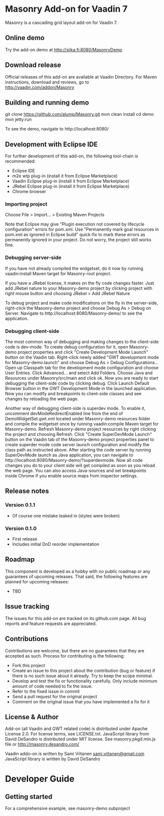 # Masonry Add-on for Vaadin 7

Masonry is a cascading grid layout add-on for Vaadin 7.

## Online demo

Try the add-on demo at http://siika.fi:8080/MasonryDemo

## Download release

Official releases of this add-on are available at Vaadin Directory. For Maven instructions, download and reviews, go to http://vaadin.com/addon/Masonry

## Building and running demo

git clone https://github.com/alump/Masonry.git
mvn clean install
cd demo
mvn jetty:run

To see the demo, navigate to http://localhost:8080/

## Development with Eclipse IDE

For further development of this add-on, the following tool-chain is recommended:
- Eclipse IDE
- m2e wtp plug-in (install it from Eclipse Marketplace)
- Vaadin Eclipse plug-in (install it from Eclipse Marketplace)
- JRebel Eclipse plug-in (install it from Eclipse Marketplace)
- Chrome browser

### Importing project

Choose File > Import... > Existing Maven Projects

Note that Eclipse may give "Plugin execution not covered by lifecycle configuration" errors for pom.xml. Use "Permanently mark goal resources in pom.xml as ignored in Eclipse build" quick-fix to mark these errors as permanently ignored in your project. Do not worry, the project still works fine. 

### Debugging server-side

If you have not already compiled the widgetset, do it now by running vaadin:install Maven target for Masonry-root project.

If you have a JRebel license, it makes on the fly code changes faster. Just add JRebel nature to your Masonry-demo project by clicking project with right mouse button and choosing JRebel > Add JRebel Nature

To debug project and make code modifications on the fly in the server-side, right-click the Masonry-demo project and choose Debug As > Debug on Server. Navigate to http://localhost:8080/Masonry-demo/ to see the application.

### Debugging client-side

The most common way of debugging and making changes to the client-side code is dev-mode. To create debug configuration for it, open Masonry-demo project properties and click "Create Development Mode Launch" button on the Vaadin tab. Right-click newly added "GWT development mode for Masonry-demo.launch" and choose Debug As > Debug Configurations... Open up Classpath tab for the development mode configuration and choose User Entries. Click Advanced... and select Add Folders. Choose Java and Resources under Masonry/src/main and click ok. Now you are ready to start debugging the client-side code by clicking debug. Click Launch Default Browser button in the GWT Development Mode in the launched application. Now you can modify and breakpoints to client-side classes and see changes by reloading the web page. 

Another way of debugging client-side is superdev mode. To enable it, uncomment devModeRedirectEnabled line from the end of DemoWidgetSet.gwt.xml located under Masonry-demo resources folder and compile the widgetset once by running vaadin:compile Maven target for Masonry-demo. Refresh Masonry-demo project resources by right clicking the project and choosing Refresh. Click "Create SuperDevMode Launch" button on the Vaadin tab of the Masonry-demo project properties panel to create superder mode code server launch configuration and modify the class path as instructed above. After starting the code server by running SuperDevMode launch as Java application, you can navigate to http://localhost:8080/Masonry-demo/?superdevmode. Now all code changes you do to your client side will get compiled as soon as you reload the web page. You can also access Java-sources and set breakpoints inside Chrome if you enable source maps from inspector settings. 

 
## Release notes

### Version 0.1.1
- Of course one mistake leaked in (styles were broken)

### Version 0.1.0
- First release
- Includes initial DnD reorder implementation

## Roadmap

This component is developed as a hobby with no public roadmap or any guarantees of upcoming releases. That said, the following features are planned for upcoming releases:
- TBD

## Issue tracking

The issues for this add-on are tracked on its github.com page. All bug reports and feature requests are appreciated. 

## Contributions

Contributions are welcome, but there are no guarantees that they are accepted as such. Process for contributing is the following:
- Fork this project
- Create an issue to this project about the contribution (bug or feature) if there is no such issue about it already. Try to keep the scope minimal.
- Develop and test the fix or functionality carefully. Only include minimum amount of code needed to fix the issue.
- Refer to the fixed issue in commit
- Send a pull request for the original project
- Comment on the original issue that you have implemented a fix for it

## License & Author

Add-on (all Vaadin and GWT related code) is distributed under Apache License 2.0. For license terms, see LICENSE.txt.
JavaScript library from David DeSandro is distributed under MIT license. See masonry.pkgd.min.js file or http://masonry.desandro.com/

Vaadin addo-on is written by Sami Viitanen <sami.viitanen@gmail.com>
JavaScript library is written by David DeSandro

# Developer Guide

## Getting started

For a comprehensive example, see masonry-demo subproject
